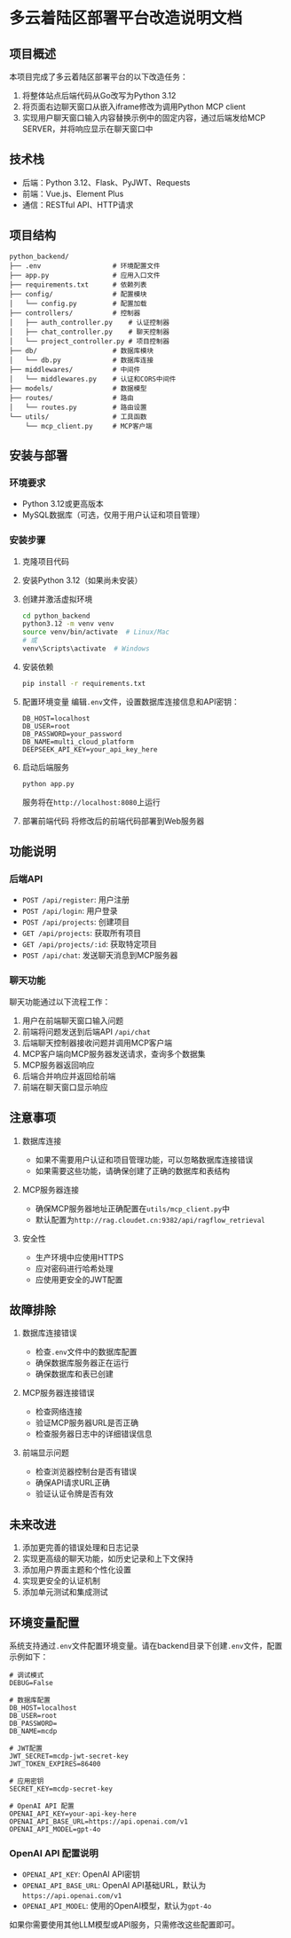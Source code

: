 # 多云着陆区部署平台改造说明文档

## 项目概述

本项目完成了多云着陆区部署平台的以下改造任务：

1. 将整体站点后端代码从Go改写为Python 3.12
2. 将页面右边聊天窗口从嵌入iframe修改为调用Python MCP client
3. 实现用户聊天窗口输入内容替换示例中的固定内容，通过后端发给MCP SERVER，并将响应显示在聊天窗口中

## 技术栈

- 后端：Python 3.12、Flask、PyJWT、Requests
- 前端：Vue.js、Element Plus
- 通信：RESTful API、HTTP请求

## 项目结构

```
python_backend/
├── .env                  # 环境配置文件
├── app.py                # 应用入口文件
├── requirements.txt      # 依赖列表
├── config/               # 配置模块
│   └── config.py         # 配置加载
├── controllers/          # 控制器
│   ├── auth_controller.py    # 认证控制器
│   ├── chat_controller.py    # 聊天控制器
│   └── project_controller.py # 项目控制器
├── db/                   # 数据库模块
│   └── db.py             # 数据库连接
├── middlewares/          # 中间件
│   └── middlewares.py    # 认证和CORS中间件
├── models/               # 数据模型
├── routes/               # 路由
│   └── routes.py         # 路由设置
└── utils/                # 工具函数
    └── mcp_client.py     # MCP客户端
```

## 安装与部署

### 环境要求

- Python 3.12或更高版本
- MySQL数据库（可选，仅用于用户认证和项目管理）

### 安装步骤

1. 克隆项目代码

2. 安装Python 3.12（如果尚未安装）

3. 创建并激活虚拟环境
   ```bash
   cd python_backend
   python3.12 -m venv venv
   source venv/bin/activate  # Linux/Mac
   # 或
   venv\Scripts\activate  # Windows
   ```

4. 安装依赖
   ```bash
   pip install -r requirements.txt
   ```

5. 配置环境变量
   编辑`.env`文件，设置数据库连接信息和API密钥：
   ```
   DB_HOST=localhost
   DB_USER=root
   DB_PASSWORD=your_password
   DB_NAME=multi_cloud_platform
   DEEPSEEK_API_KEY=your_api_key_here
   ```

6. 启动后端服务
   ```bash
   python app.py
   ```
   服务将在`http://localhost:8080`上运行

7. 部署前端代码
   将修改后的前端代码部署到Web服务器

## 功能说明

### 后端API

- `POST /api/register`: 用户注册
- `POST /api/login`: 用户登录
- `POST /api/projects`: 创建项目
- `GET /api/projects`: 获取所有项目
- `GET /api/projects/:id`: 获取特定项目
- `POST /api/chat`: 发送聊天消息到MCP服务器

### 聊天功能

聊天功能通过以下流程工作：

1. 用户在前端聊天窗口输入问题
2. 前端将问题发送到后端API `/api/chat`
3. 后端聊天控制器接收问题并调用MCP客户端
4. MCP客户端向MCP服务器发送请求，查询多个数据集
5. MCP服务器返回响应
6. 后端合并响应并返回给前端
7. 前端在聊天窗口显示响应

## 注意事项

1. 数据库连接
   - 如果不需要用户认证和项目管理功能，可以忽略数据库连接错误
   - 如果需要这些功能，请确保创建了正确的数据库和表结构

2. MCP服务器连接
   - 确保MCP服务器地址正确配置在`utils/mcp_client.py`中
   - 默认配置为`http://rag.cloudet.cn:9382/api/ragflow_retrieval`

3. 安全性
   - 生产环境中应使用HTTPS
   - 应对密码进行哈希处理
   - 应使用更安全的JWT配置

## 故障排除

1. 数据库连接错误
   - 检查`.env`文件中的数据库配置
   - 确保数据库服务器正在运行
   - 确保数据库和表已创建

2. MCP服务器连接错误
   - 检查网络连接
   - 验证MCP服务器URL是否正确
   - 检查服务器日志中的详细错误信息

3. 前端显示问题
   - 检查浏览器控制台是否有错误
   - 确保API请求URL正确
   - 验证认证令牌是否有效

## 未来改进

1. 添加更完善的错误处理和日志记录
2. 实现更高级的聊天功能，如历史记录和上下文保持
3. 添加用户界面主题和个性化设置
4. 实现更安全的认证机制
5. 添加单元测试和集成测试

## 环境变量配置

系统支持通过`.env`文件配置环境变量。请在backend目录下创建`.env`文件，配置示例如下：

```
# 调试模式
DEBUG=False

# 数据库配置
DB_HOST=localhost
DB_USER=root
DB_PASSWORD=
DB_NAME=mcdp

# JWT配置
JWT_SECRET=mcdp-jwt-secret-key
JWT_TOKEN_EXPIRES=86400

# 应用密钥
SECRET_KEY=mcdp-secret-key

# OpenAI API 配置
OPENAI_API_KEY=your-api-key-here
OPENAI_API_BASE_URL=https://api.openai.com/v1
OPENAI_API_MODEL=gpt-4o
```

### OpenAI API 配置说明

- `OPENAI_API_KEY`: OpenAI API密钥
- `OPENAI_API_BASE_URL`: OpenAI API基础URL，默认为`https://api.openai.com/v1`
- `OPENAI_API_MODEL`: 使用的OpenAI模型，默认为`gpt-4o`

如果你需要使用其他LLM模型或API服务，只需修改这些配置即可。
